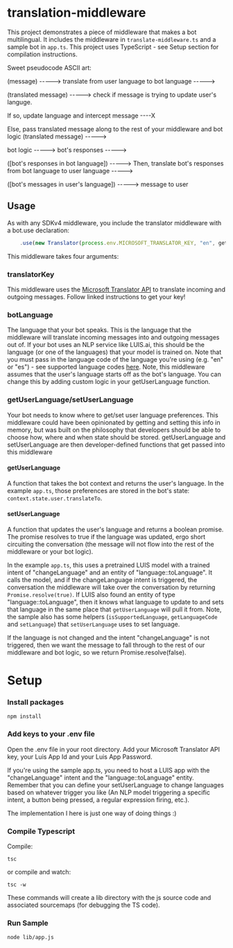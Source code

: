 # translation-middleware
This project demonstrates a piece of middleware that makes a bot multilingual. It includes the middleware in ```translate-middleware.ts``` and a sample bot in ```app.ts```. This project uses TypeScript - see Setup section for compilation instructions.

Sweet pseudocode ASCII art:

(message) -----> translate from user language to bot language ----->

(translated message) -----> check if message is trying to update user's languge. 

If so, update language and intercept message ----X

Else, pass translated message along to the rest of your middleware and bot logic
(translated message) -----> 

bot logic -----> bot's responses ----->

([bot's responses in bot language]) -----> Then, translate bot's responses from bot language to user language -----> 

([bot's messages in user's language]) -----> message to user

## Usage
As with any SDKv4 middleware, you include the translator middleware with a bot.use declaration:
```ts
    .use(new Translator(process.env.MICROSOFT_TRANSLATOR_KEY, "en", getUserLanguage, setUserLanguage))
```
This middleware takes four arguments:

### translatorKey
This middleware uses the [Microsoft Translator API](https://www.microsoft.com/en-us/translator/translatorapi.aspx) to translate incoming and outgoing messages. Follow linked instructions to get your key!

### botLanguage
The language that your bot speaks. This is the language that the middleware will translate incoming messages into and outgoing messages out of. If your bot uses an NLP service like LUIS.ai, this should be the language (or one of the languages) that your model is trained on. Note that you must pass in the language code of the language you're using (e.g. "en" or "es") - see supported language codes [here](https://docs.microsoft.com/en-us/azure/cognitive-services/translator/languages). Note, this middleware assumes that the user's language starts off as the bot's language. You can change this by adding custom logic in your getUserLanguage function. 

### getUserLanguage/setUserLanguage

Your bot needs to know where to get/set user language preferences. This middleware could have been opinionated by getting and setting this info in memory, but was built on the philosophy that developers should be able to choose how, where and when state should be stored. getUserLanguage and setUserLanguage are then developer-defined functions that get passed into this middleware

#### getUserLanguage
A function that takes the bot context and returns the user's language. In the example `app.ts`, those preferences are stored in the bot's state: ```context.state.user.translateTo```. 

#### setUserLanguage
A function that updates the user's language and returns a boolean promise. The promise resolves to true if the language was updated, ergo short circuiting the conversation (the message will not flow into the rest of the middleware or your bot logic).

In the example `app.ts`, this uses a pretrained LUIS model with a trained intent of "changeLanguage" and an entity of "language::toLanguage". It calls the model, and if the changeLanguage intent is triggered, the conversation the middleware will take over the conversation by returning ```Promise.resolve(true)```. If LUIS also found an entity of type "language::toLanguage", then it knows what language to update to and sets that language in the same place that ```getUserLanguage``` will pull it from. Note, the sample also has some helpers (```isSupportedLanguage```, ```getLanguageCode``` and ```setLanguage```) that ```setUserLanguage``` uses to set language. 

If the language is not changed and the intent "changeLanguage" is not triggered, then we want the message to fall through to the rest of our middleware and bot logic, so we return Promise.resolve(false).
 
# Setup

### Install packages
```
npm install
```

### Add keys to your .env file
Open the .env file in your root directory. Add your Microsoft Translator API key, your Luis App Id and your Luis App Password.

If you're using the sample app.ts, you need to host a LUIS app with the "changeLanguage" intent and the "language::toLanguage" entity. Remember that you can define your setUserLanguage to change languages based on whatever trigger you like (An NLP model triggering a specific intent, a button being pressed, a regular expression firing, etc.). 

The implementation I here is just one way of doing things :)

### Compile Typescript

Compile:
```
tsc
```
or compile and watch:
```
tsc -w
```
These commands will create a lib directory with the js source code and associated sourcemaps (for debugging the TS code).

### Run Sample
```
node lib/app.js
```